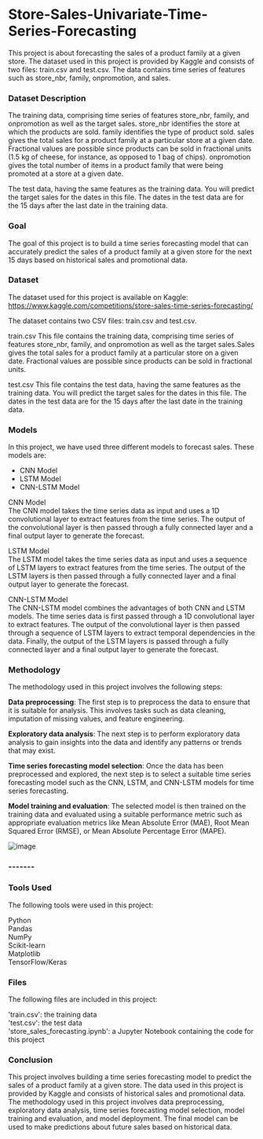 # Store-Sales-Univariate-Time-Series-Forecasting


This project is about forecasting the sales of a product family at a given store. The dataset used in this project is provided by Kaggle and consists of two files: train.csv and test.csv. The data contains time series of features such as store_nbr, family, onpromotion, and sales.

### Dataset Description
The training data, comprising time series of features store_nbr, family, and onpromotion as well as the target sales. store_nbr identifies the store at which the products are sold. family identifies the type of product sold. sales gives the total sales for a product family at a particular store at a given date. Fractional values are possible since products can be sold in fractional units (1.5 kg of cheese, for instance, as opposed to 1 bag of chips). onpromotion gives the total number of items in a product family that were being promoted at a store at a given date.

The test data, having the same features as the training data. You will predict the target sales for the dates in this file. The dates in the test data are for the 15 days after the last date in the training data.

### Goal
The goal of this project is to build a time series forecasting model that can accurately predict the sales of a product family at a given store for the next 15 days based on historical sales and promotional data.

### Dataset
The dataset used for this project is available on Kaggle: https://www.kaggle.com/competitions/store-sales-time-series-forecasting/

The dataset contains two CSV files: train.csv and test.csv.

train.csv
This file contains the training data, comprising time series of features store_nbr, family, and onpromotion as well as the target sales.Sales gives the total sales for a product family at a particular store on a given date. Fractional values are possible since products can be sold in fractional units.

test.csv
This file contains the test data, having the same features as the training data. You will predict the target sales for the dates in this file. The dates in the test data are for the 15 days after the last date in the training data.

### Models
In this project, we have used three different models to forecast sales. These models are:

* CNN Model
* LSTM Model
* CNN-LSTM Model

CNN Model\
The CNN model takes the time series data as input and uses a 1D convolutional layer to extract features from the time series. The output of the convolutional layer is then passed through a fully connected layer and a final output layer to generate the forecast.

LSTM Model\
The LSTM model takes the time series data as input and uses a sequence of LSTM layers to extract features from the time series. The output of the LSTM layers is then passed through a fully connected layer and a final output layer to generate the forecast.

CNN-LSTM Model\
The CNN-LSTM model combines the advantages of both CNN and LSTM models. The time series data is first passed through a 1D convolutional layer to extract features. The output of the convolutional layer is then passed through a sequence of LSTM layers to extract temporal dependencies in the data. Finally, the output of the LSTM layers is passed through a fully connected layer and a final output layer to generate the forecast.

### Methodology
The methodology used in this project involves the following steps:

**Data preprocessing**: The first step is to preprocess the data to ensure that it is suitable for analysis. This involves tasks such as data cleaning, imputation of missing values, and feature engineering.

**Exploratory data analysis**: The next step is to perform exploratory data analysis to gain insights into the data and identify any patterns or trends that may exist.

**Time series forecasting model selection**: Once the data has been preprocessed and explored, the next step is to select a suitable time series forecasting model such as the CNN, LSTM, and CNN-LSTM models for time series forecasting.

**Model training and evaluation**: The selected model is then trained on the training data and evaluated using a suitable performance metric such as appropriate evaluation metrics like Mean Absolute Error (MAE), Root Mean Squared Error (RMSE), or Mean Absolute Percentage Error (MAPE).

![image](https://user-images.githubusercontent.com/130960032/232423271-cb4eef09-0e0c-46b1-9bea-8daa095af9ef.png)

### -------
### Tools Used
The following tools were used in this project:

Python\
Pandas\
NumPy\
Scikit-learn\
Matplotlib\
TensorFlow/Keras
### Files
The following files are included in this project:

'train.csv': the training data\
'test.csv': the test data\
'store_sales_forecasting.ipynb': a Jupyter Notebook containing the code for this project
### Conclusion
This project involves building a time series forecasting model to predict the sales of a product family at a given store. The data used in this project is provided by Kaggle and consists of historical sales and promotional data. The methodology used in this project involves data preprocessing, exploratory data analysis, time series forecasting model selection, model training and evaluation, and model deployment. The final model can be used to make predictions about future sales based on historical data.

